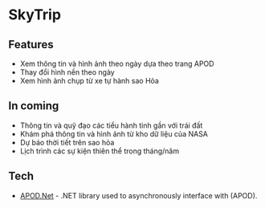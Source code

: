 # SkyTrip

## Features
- Xem thông tin và hình ảnh theo ngày dựa theo trang APOD
- Thay đổi hình nền theo ngày
- Xem hình ảnh chụp từ xe tự hành sao Hỏa 
## In coming
- Thông tin và quỹ đạo các tiểu hành tinh gần với trái đất
- Khám phá thông tin và hình ảnh từ kho dữ liệu của NASA
- Dự báo thời tiết trên sao hỏa
- Lịch trình các sự kiện thiên thể trong tháng/năm

## Tech
- [APOD.Net](https://github.com/MarcusOtter/APOD.Net) - .NET library used to asynchronously interface with  (APOD).
